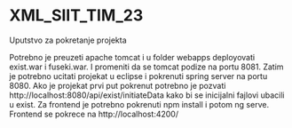 # XML_SIIT_TIM_23
Uputstvo za pokretanje projekta

Potrebno je preuzeti apache tomcat i u folder webapps deployovati exist.war i fuseki.war. I promeniti da se tomcat podize na portu 8081.
Zatim je potrebno ucitati projekat u eclipse i pokrenuti spring server na portu 8080.
Ako je projekat prvi put pokrenut potrebno je pozvati http://localhost:8080/api/exist/initiateData kako bi se inicijalni fajlovi ubacili u exist.
Za frontend je potrebno pokrenuti npm install i potom ng serve.
Frontend se pokrece na http://localhost:4200/
